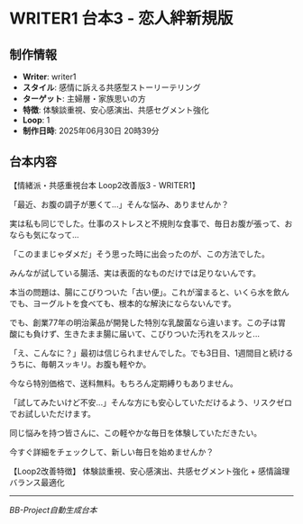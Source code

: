 # WRITER1 台本3 - 恋人絆新規版

## 制作情報
- **Writer**: writer1
- **スタイル**: 感情に訴える共感型ストーリーテリング
- **ターゲット**: 主婦層・家族思いの方
- **特徴**: 体験談重視、安心感演出、共感セグメント強化
- **Loop**: 1
- **制作日時**: 2025年06月30日 20時39分

## 台本内容

【情緒派・共感重視台本 Loop2改善版3 - WRITER1】

「最近、お腹の調子が悪くて...」そんな悩み、ありませんか？

実は私も同じでした。仕事のストレスと不規則な食事で、毎日お腹が張って、おならも気になって...

「このままじゃダメだ」そう思った時に出会ったのが、この方法でした。

みんなが試している腸活、実は表面的なものだけでは足りないんです。

本当の問題は、腸にこびりついた「古い便」。これが溜まると、いくら水を飲んでも、ヨーグルトを食べても、根本的な解決にならないんです。

でも、創業77年の明治薬品が開発した特別な乳酸菌なら違います。この子は胃酸にも負けず、生きたまま腸に届いて、こびりついた汚れをスルッと...

「え、こんなに？」最初は信じられませんでした。でも3日目、1週間目と続けるうちに、毎朝スッキリ。お腹も軽やか。

今なら特別価格で、送料無料。もちろん定期縛りもありません。

「試してみたいけど不安...」そんな方にも安心していただけるよう、リスクゼロでお試しいただけます。

同じ悩みを持つ皆さんに、この軽やかな毎日を体験していただきたい。

今すぐ詳細をチェックして、新しい毎日を始めませんか？

【Loop2改善特徴】
体験談重視、安心感演出、共感セグメント強化 + 感情論理バランス最適化

---
*BB-Project自動生成台本*
